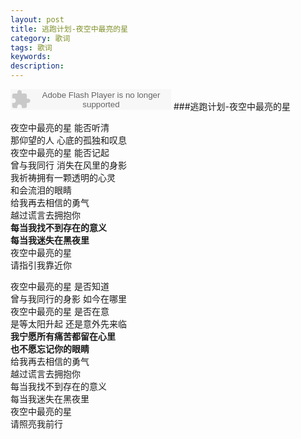 ```yaml
---
layout: post
title: 逃跑计划-夜空中最亮的星
category: 歌词
tags: 歌词
keywords:
description:
---
```

<embed src="http://www.xiami.com/widget/0_1770201852/singlePlayer.swf" type="application/x-shockwave-flash" width="257" height="33" wmode="transparent"></embed>
###逃跑计划-夜空中最亮的星

夜空中最亮的星 能否听清  
那仰望的人 心底的孤独和叹息  
夜空中最亮的星 能否记起  
曾与我同行 消失在风里的身影  
我祈祷拥有一颗透明的心灵  
和会流泪的眼睛  
给我再去相信的勇气  
越过谎言去拥抱你  
**每当我找不到存在的意义**  
**每当我迷失在黑夜里**  
夜空中最亮的星  
请指引我靠近你

夜空中最亮的星 是否知道  
曾与我同行的身影 如今在哪里  
夜空中最亮的星 是否在意  
是等太阳升起 还是意外先来临  
**我宁愿所有痛苦都留在心里**  
**也不愿忘记你的眼睛**  
给我再去相信的勇气  
越过谎言去拥抱你  
每当我找不到存在的意义  
每当我迷失在黑夜里  
夜空中最亮的星  
请照亮我前行